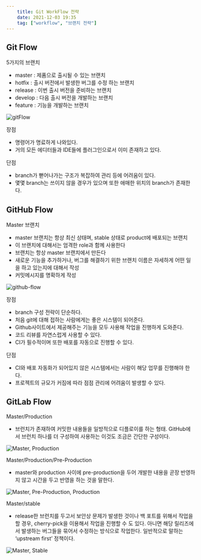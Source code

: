 ```yaml
---
    title: Git WorkFlow 전략
    date: 2021-12-03 19:35
    tag: ["workflow", "브랜치 전략"]
---
```

## Git Flow
5가지의 브랜치
- master : 제품으로 출시될 수 있는 브랜치
- hotfix : 출시 버전에서 발생한 버그를 수정 하는 브랜치
- release : 이번 출시 버전을 준비하는 브랜치
- develop : 다음 출시 버전을 개발하는 브랜치
- feature : 기능을 개발하는 브랜치

![gitFlow](https://lh3.googleusercontent.com/pw/AM-JKLVoKEdPhqTS0d51gLXvAqtrbsNZfiSxFR8eyEDLS5FNZ3TR4k85NKpC2AWV1p_AVRH1KO3ccoyiy2C-JkyDEY5KHBzREM6t7N-8-nusWZ0NT5TJU4VX1is927F6yzCxpebOsuF7wLxgQJTlg9p6FoyS=w651-h433-no?authuser=1)

장점
- 명령어가 명료하게 나와있다.
- 거의 모든 에디터들과 IDE들에 플러그인으로서 이미 존재하고 있다.

단점
- branch가 뻗어나가는 구조가 복잡하여 관리 등에 어려움이 있다.
- 몇몇 branch는 쓰이지 않을 경우가 있으며 또한 애매한 위치의 branch가 존재한다.

## GitHub Flow
Master 브랜치
- master 브랜치는 항상 최신 상태며, stable 상태로 product에 배포되는 브랜치
- 이 브랜치에 대해서는 엄격한 role과 함께 사용한다
- 브랜치는 항상 master 브랜치에서 만든다
- 새로운 기능을 추가하거나, 버그를 해결하기 위한 브랜치 이름은 자세하게 어떤 일을 하고 있는지에 대해서 작성
- 커밋메시지를 명확하게 작성

![github-flow](https://lh3.googleusercontent.com/pw/AM-JKLX0ze5gRC3Oxk6wcNZfk7iLMrBCAG0qNgk6lOUoipDa8LfoU0mqEd5ds7rhiKMItO690LbMDQTn7k7pOylcY67pbYmgdZerIYcNM9vZR__IgwigbOX4uKt-L-rWjLhn1F35jo3qYlOyFac7rj-78uJF=w583-h276-no?authuser=1)

장점
- branch 구성 전략이 단순하다.
- 처음 git에 대해 접하는 사람에게는 좋은 시스템이 되어준다.
- Github사이트에서 제공해주는 기능을 모두 사용해 작업을 진행하게 도와준다.
- 코드 리뷰를 자연스럽게 사용할 수 있다.
- CI가 필수적이며 또한 배포를 자동으로 진행할 수 있다.

단점
- CI와 배포 자동화가 되어있지 않은 시스템에서는 사람이 해당 업무를 진행해야 한다.
- 프로젝트의 규모가 커짐에 따라 점점 관리에 어려움이 발생할 수 있다.

## GitLab Flow
Master/Production
- 브런치가 존재하여 커밋한 내용들을 일방적으로 디플로이를 하는 형태. GitHub에서 브런치 하나를 더 구성하여 사용하는 이것도 조금은 간단한 구성이다.

![Master, Production](https://lh3.googleusercontent.com/pw/AM-JKLW9-Iq0NC77K08Gyp9h4UvyXqYnMZwqz6jeQU0qaHQAH_oUGcnhkOcNXGcNS1a_mbvrhpXIM8n-ITlDyF90t2yf4a3PoHTjgNBJB-P3GsCiBTC-wX7jCX6EXA8fx7Xh6XEWc-dJkclQQjjQoijSQMgE=w338-h549-no?authuser=1)

Master/Production/Pre-Production
- master와 production 사이에 pre-production을 두어 개발한 내용을 곧장 반영하지 않고 시간을 두고 반영을 하는 것을 말한다.

![Master, Pre-Production, Production](https://lh3.googleusercontent.com/pw/AM-JKLWiLeX0DzsIs0hGv2qtOkuFarX9D22-CQ8TUmr2LPxTRorzAQaFHz5MyZIx5YMMpS3boVZPhO1Z3yqhgXUOR-cq50fNUkGepO2kX-iuNDTr7ZTYbYQ4X2JNz6vRDh7gpF5bNhBqZMyFF2nP3hxNlp3V=w560-h618-no?authuser=1)

Master/stable
- release한 브런치를 두고서 보안상 문제가 발생한 것이나 백 포트를 위해서 작업을 할 경우, cherry-pick을 이용해서 작업을 진행할 수 도 있다. 아니면 해당 릴리즈에서 발생하는 버그들을 묶어서 수정하는 방식으로 작업한다. 일반적으로 말하는 ‘upstream first’ 정책이다.

![Master, Stable](https://lh3.googleusercontent.com/pw/AM-JKLUuqY2Sr_ccLVebcCTMatmGv7mkNnm6JM_GAxZJDnTuhKUptWE7qhvT-InK1FAKZqkBWRv41iE96WayVFbkgTpQ41Tc_ydapd_VOS3Y7pX6DjT-361ZMarTnCuAU4KpmTavssAYQ3zoOFC1r4fs_90K=w550-h719-no?authuser=1)